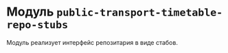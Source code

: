 # Модуль `public-transport-timetable-repo-stubs`


Модуль реализует интерфейс репозитария в виде стабов.
